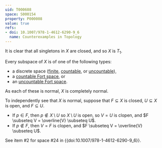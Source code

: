 ```yaml
---
uid: T000608
space: S000154
property: P000008
value: true
refs:
- doi: 10.1007/978-1-4612-6290-9_6
  name: Counterexamples in Topology
---
```


It is clear that all singletons in $X$ are closed, and so $X$ is $T_1$.

Every subspace of $X$ is of one of the following types:

* a discrete space ([finite](http://topology.jdabbs.com/spaces/1), [countable](http://topology.jdabbs.com/spaces/2), or [uncountable](http://topology.jdabbs.com/spaces/3)),
* a [countable Fort space](http://topology.jdabbs.com/spaces/20), or
* an [uncountable Fort space](http://topology.jdabbs.com/spaces/21).

As each of these is normal, $X$ is completely normal.

To independently see that $X$ is normal, suppose that $F \subseteq X$ is closed, $U \subseteq X$ is open, and $F \subseteq U$.

* If $p \in F$, then $p \notin X \setminus U$ so $X \setminus U$ is open, so $V = U$ is clopen, and $F \subseteq V = \overline{V} \subseteq U$.
* If $p \notin F$, then $V = F$ is clopen, and $F \subseteq V = \overline{V} \subseteq U$.

See item #2 for space #24 in {{doi:10.1007/978-1-4612-6290-9_6}}.
